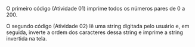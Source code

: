 O primeiro código (Atividade 01) imprime todos os números pares de 0 a 200.

O segundo código (Atividade 02) lê uma string digitada pelo usuário e, em seguida, inverte a ordem dos caracteres dessa string e imprime a string invertida na tela.
